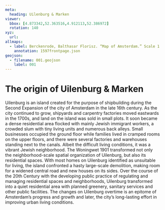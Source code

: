 ```yaml
---
meta:
  heading: Uilenburg & Marken
viewer:
  bbox: [4.873342,52.363516,4.912113,52.386972]
  rotation: 140
xyz:
  url:
allmaps:
  - label: Berckenrode, Balthasar Florisz. “Map of Amsterdam.” Scale 1:1,950. Stadsarchief Amsterdam. Published by Philips Molenvliet, 1625. Orientation; south-southwest above. The map demonstrates that the shipbuilding industry populated the islands of Uilenburg and Marken. 
    annotation: 1597frontpage.json
geojson:
  - filename: 001.geojson
    label: 001
---
```

# The origin of Uilenburg & Marken
Uilenburg is an island created for the purpose of shipbuilding during the Second Expansion of the city of Amsterdam in the late 16th century. As the city continued to grow, shipyards and carpentry factories moved eastwards in the 1700s, and land on the island was sold in small plots. It soon became a dense residential area flocked with mainly Jewish immigrant workers, a crowded slum with tiny living units and numerous back alleys. Small businesses occupied the ground floor while families lived in cramped rooms on the upper floors, and there were several factories and warehouses standing next to the canals. Albeit the difficult living conditions, it was a vibrant Jewish neighborhood. The Woningwet 1901 transformed not only the neighborhood-scale spatial organization of Uilenburg, but also its residential spaces. With most homes on Uilenburg identified as unsuitable for living, the island confronted a hasty large-scale demolition, making room for a widened central road and new houses on its sides. Over the course of the 20th Century with the developing public practice of regulating and managing residential spaces and neighborhoods, Uilenburg transformed into a quiet residential area with planned greenery, sanitary services and other public facilities. The changes on Uilenburg overtime is an epitome of Amsterdam’s progress and growth and later, the city’s long-lasting effort in improving urban living conditions. 
